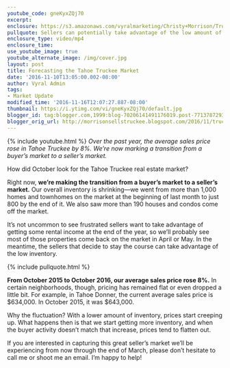 ```yaml
---
youtube_code: gneKyxZQj70
excerpt:
enclosure: https://s3.amazonaws.com/vyralmarketing/Christy+Morrison/Truckee+Real+Estate+Agent+Your+TruckeeTahoe+Real+Estate+Update+for+October.mp4
pullquote: Sellers can potentially take advantage of the low amount of inventory.
enclosure_type: video/mp4
enclosure_time:
use_youtube_image: true
youtube_alternate_image: /img/cover.jpg
layout: post
title: Forecasting the Tahoe Truckee Market
date: '2016-11-10T13:05:00.002-08:00'
author: Vyral Admin
tags:
- Market Update
modified_time: '2016-11-16T12:07:27.887-08:00'
thumbnail: https://i.ytimg.com/vi/gneKyxZQj70/default.jpg
blogger_id: tag:blogger.com,1999:blog-70206141491176019.post-771378729387128531
blogger_orig_url: http://morrisonsellstruckee.blogspot.com/2016/11/truckee-real-estate-agent-how-is-tahoe.html
---
```

{% include youtube.html %}
*Over the past year, the average sales price rose in Tahoe Truckee by 8%. We’re now marking a transition from a buyer’s market to a seller’s market.*

How did October look for the Tahoe Truckee real estate market?

Right now, **we’re making the transition from a buyer’s market to a seller’s market.** Our overall inventory is shrinking—we went from more than 1,000 homes and townhomes on the market at the beginning of last month to just 800 by the end of it. We also saw more than 190 houses and condos come off the market.

It’s not uncommon to see frustrated sellers want to take advantage of getting some rental income at the end of the year, so we’ll probably see most of those properties come back on the market in April or May. In the meantime, the sellers that decide to stay the course can take advantage of the low inventory.

{% include pullquote.html %}

**From October 2015 to October 2016, our average sales price rose 8%.** In certain neighborhoods, though, pricing has remained flat or even dropped a little bit. For example, in Tahoe Donner, the current average sales price is $634,000. In October 2015, it was $643,000.

Why the fluctuation? With a lower amount of inventory, prices start creeping up. What happens then is that we start getting more inventory, and when the buyer activity doesn’t match that increase, prices tend to flatten out.

If you are interested in capturing this great seller’s market we’ll be experiencing from now through the end of March, please don’t hesitate to call me or shoot me an email. I’m happy to help!
